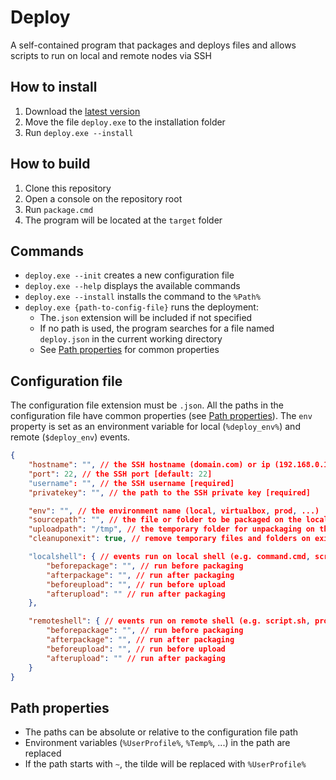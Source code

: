 # Deploy
A self-contained program that packages and deploys files and allows scripts
 to run on local and remote nodes via SSH

## How to install
1. Download the [latest version](target\deploy.exe)
2. Move the file `deploy.exe` to the installation folder
2. Run `deploy.exe --install`

## How to build
1. Clone this repository
2. Open a console on the repository root
3. Run `package.cmd`
4. The program will be located at the `target` folder

## Commands
- `deploy.exe --init` creates a new configuration file
- `deploy.exe --help` displays the available commands
- `deploy.exe --install` installs the command to the `%Path%`
- `deploy.exe {path-to-config-file}` runs the deployment:
  - The`.json` extension will be included if not specified
  - If no path is used, the program searches for a file named `deploy.json` in the current working directory
  - See [Path properties](#path-properties) for common properties

## Configuration file
The configuration file extension must be `.json`. All the paths in the configuration 
file have common properties (see [Path properties](#path-properties)). The `env` property is set as an 
environment variable for local (`%deploy_env%`) and remote (`$deploy_env`) events.
```json
{
    "hostname": "", // the SSH hostname (domain.com) or ip (192.168.0.1) [required]
    "port": 22, // the SSH port [default: 22]
    "username": "", // the SSH username [required]
    "privatekey": "", // the path to the SSH private key [required]

    "env": "", // the environment name (local, virtualbox, prod, ...)
    "sourcepath": "", // the file or folder to be packaged on the local node [required]
    "uploadpath": "/tmp", // the temporary folder for unpackaging on the remote node [required]
    "cleanuponexit": true, // remove temporary files and folders on exit [default: true]

    "localshell": { // events run on local shell (e.g. command.cmd, script.ps1, program.exe)
        "beforepackage": "", // run before packaging
        "afterpackage": "", // run after packaging
        "beforeupload": "", // run before upload
        "afterupload": "" // run after packaging
    },

    "remoteshell": { // events run on remote shell (e.g. script.sh, program)
        "beforepackage": "", // run before packaging
        "afterpackage": "", // run after packaging
        "beforeupload": "", // run before upload
        "afterupload": "" // run after packaging
    }
}
```

## Path properties
- The paths can be absolute or relative to the configuration file path
- Environment variables (`%UserProfile%`, `%Temp%`, ...) in the path are replaced
- If the path starts with `~`, the tilde will be replaced with `%UserProfile%` 
